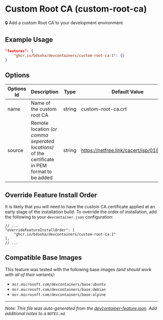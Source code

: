 
# Custom Root CA (custom-root-ca)

🔒 Add a custom Root CA to your development environment

## Example Usage

```json
"features": {
    "ghcr.io/bdsoha/devcontainers/custom-root-ca:1": {}
}
```

## Options

| Options Id | Description | Type | Default Value |
|-----|-----|-----|-----|
| name | Name of the custom root CA | string | custom-root-ca.crt |
| source | Remote location *(or comma seperated locations)* of the certificate in PEM format to be added | string | https://netfree.link/cacert/isp/018/ca.crt |

## Override Feature Install Order

It is likely that you will need to have the custom CA certificate applied at an early stage of the installation build. To override the order of installation, add the following to your `devcontainer.json` configuration:

```jsonc
// ...
"overrideFeatureInstallOrder": [
    "ghcr.io/bdsoha/devcontainers/custom-root-ca:1"
],
// ...
```

## Compatible Base Images

This feature was tested with the following base images *(and should work with all of their variants)*:
- `mcr.microsoft.com/devcontainers/base:ubuntu`
- `mcr.microsoft.com/devcontainers/base:debian`
- `mcr.microsoft.com/devcontainers/base:alpine`


---

_Note: This file was auto-generated from the [devcontainer-feature.json](https://github.com/bdsoha/devcontainers/blob/main/src/custom-root-ca/devcontainer-feature.json).  Add additional notes to a `NOTES.md`._
